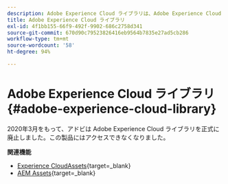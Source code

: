 ```yaml
---
description: Adobe Experience Cloud ライブラリは、Adobe Experience Cloud ソリューション全体でアセットを保存、検索、選択するための一元化された汎用エクスペリエンスです。
title: Adobe Experience Cloud ライブラリ
exl-id: 4f1bb155-66f9-492f-9902-686c2758d341
source-git-commit: 670d90c79523826416eb9564b7835e27ad5cb286
workflow-type: tm+mt
source-wordcount: '58'
ht-degree: 94%

---
```


# Adobe Experience Cloud ライブラリ{#adobe-experience-cloud-library}

2020年3月をもって、アドビは Adobe Experience Cloud ライブラリを正式に廃止しました。この製品にはアクセスできなくなりました。

**関連機能**

* [Experience CloudAssets](https://experienceleague.adobe.com/docs/core-services/interface/services/assets/experience-cloud-assets.html?lang=ja){target=_blank}
* [AEM Assets](https://experienceleague.adobe.com/docs/experience-manager-cloud-service/content/assets/home.html?lang=ja){target=_blank}
